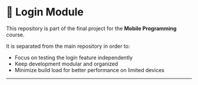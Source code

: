 # 🔐 Login Module

This repository is part of the final project for the **Mobile Programming** course.

It is separated from the main repository in order to:

- Focus on testing the login feature independently  
- Keep development modular and organized  
- Minimize build load for better performance on limited devices

---
